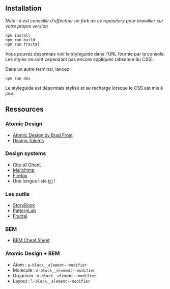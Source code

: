 ## Installation

_Note : il est conseillé d'effectuer un fork de ce repository pour travailler sur votre propre version_

```
npm install
npm run build
npm run fractal
```

Vous pouvez désormais voir le styleguide dans l'URL fournie par la console. Les styles ne sont cependant pas encore appliqués (absence du CSS).

Dans un autre terminal, lancez :

```
npm run dev
```

Le styleguide est désormais stylisé et se recharge lorsque le CSS est mis à jour.

## Ressources

### Atomic Design

- [Atomic Design by Brad Frost](https://atomicdesign.bradfrost.com/chapter-2/)
- [Design Tokens](https://medium.com/eightshapes-llc/tokens-in-design-systems-25dd82d58421)

### Design systems

- [City of Ghent](https://stijlgids.stad.gent/v3/components/detail/header.html)
- [Mailchimp](http://ux.mailchimp.com/patterns/icons)
- [Firefox](https://protocol.mozilla.org/)
- Une longue liste [ici](https://designsystemsrepo.com/design-systems/) !

### Les outils

- [StoryBook](https://storybook.js.org/)
- [PatternLab](https://patternlab.io/)
- [Fractal](http://fractal.build/)

### BEM

- [BEM Cheat Sheet](https://9elements.com/bem-cheat-sheet/?utm_source=CSS-Weekly&utm_campaign=Issue-406&utm_medium=web)

### Atomic Design + BEM

- Atom : `a-block__element--modifier`
- Molecule : `m-block__element--modifier`
- Organism : `o-block__element--modifier`
- Layout : `l-block__element--modifier`
